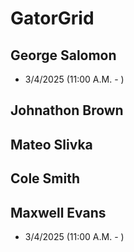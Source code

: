 # GatorGrid

## George Salomon
- 3/4/2025 (11:00 A.M. - )

## Johnathon Brown

## Mateo Slivka

## Cole Smith

## Maxwell Evans
- 3/4/2025 (11:00 A.M. - )
